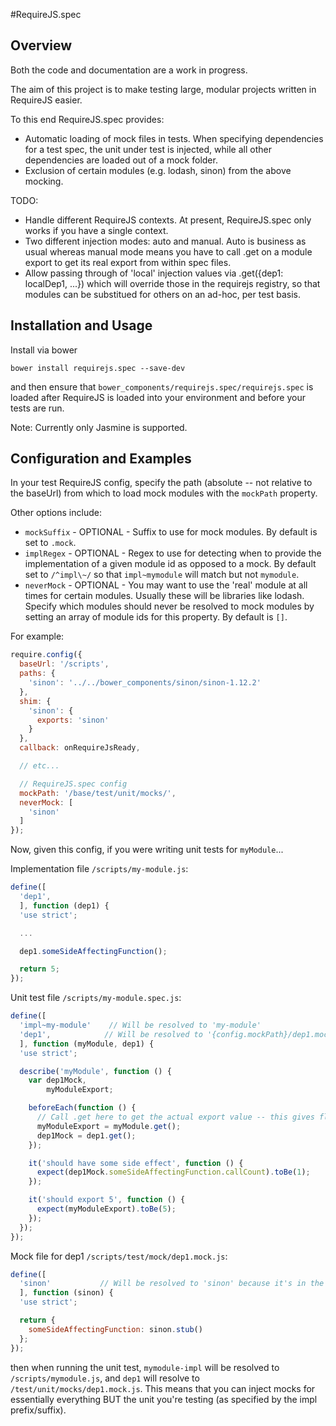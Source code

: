 #RequireJS.spec

## Overview

Both the code and documentation are a work in progress. 

The aim of this project is to make testing large, modular projects written in RequireJS easier. 

To this end RequireJS.spec provides:
* Automatic loading of mock files in tests. When specifying dependencies for a test spec, the unit under test is injected, while all other dependencies are loaded out of a mock folder.
* Exclusion of certain modules (e.g. lodash, sinon) from the above mocking.

TODO:
* Handle different RequireJS contexts. At present, RequireJS.spec only works if you have a single context.
* Two different injection modes: auto and manual. Auto is business as usual whereas manual mode means you have to call .get on a module export to get its real export from within spec files.
* Allow passing through of 'local' injection values via .get({dep1: localDep1, ...}) which will override those in the requirejs registry, so that modules can be substitued for others on an ad-hoc, per test basis.

## Installation and Usage

Install via bower

```
bower install requirejs.spec --save-dev
```

and then ensure that `bower_components/requirejs.spec/requirejs.spec` is loaded after RequireJS is loaded into your environment and before your tests are run.

Note: Currently only Jasmine is supported.

## Configuration and Examples

In your test RequireJS config, specify the path (absolute -- not relative to the baseUrl) from which to load mock modules with the `mockPath` property.

Other options include:
* `mockSuffix` - OPTIONAL - Suffix to use for mock modules. By default is set to `.mock`.
* `implRegex` - OPTIONAL - Regex to use for detecting when to provide the implementation of a given module id as opposed to a mock. By default set to `/^impl\~/` so that `impl~mymodule` will match but not `mymodule`.
* `neverMock` - OPTIONAL - You may want to use the 'real' module at all times for certain modules. Usually these will be libraries like lodash. Specify which modules should never be resolved to mock modules by setting an array of module ids for this property. By default is `[]`.

For example:

```javascript
require.config({
  baseUrl: '/scripts',
  paths: {
    'sinon': '../../bower_components/sinon/sinon-1.12.2'
  },
  shim: {
    'sinon': {
      exports: 'sinon'
    }
  },
  callback: onRequireJsReady,

  // etc...

  // RequireJS.spec config
  mockPath: '/base/test/unit/mocks/',
  neverMock: [
    'sinon'
  ]
});

```

Now, given this config, if you were writing unit tests for `myModule`...

Implementation file `/scripts/my-module.js`:

```javascript
define([
  'dep1',
  ], function (dep1) {
  'use strict';

  ...

  dep1.someSideAffectingFunction();

  return 5;
});
````

Unit test file `/scripts/my-module.spec.js`:

```javascript
define([
  'impl~my-module'    // Will be resolved to 'my-module' 
  'dep1',            // Will be resolved to '{config.mockPath}/dep1.mock'
  ], function (myModule, dep1) {
  'use strict';

  describe('myModule', function () {
    var dep1Mock,
        myModuleExport;

    beforeEach(function () {
      // Call .get here to get the actual export value -- this gives flexibility and enables reloading of mocks before every test
      myModuleExport = myModule.get();
      dep1Mock = dep1.get();
    });

    it('should have some side effect', function () {
      expect(dep1Mock.someSideAffectingFunction.callCount).toBe(1);
    });

    it('should export 5', function () {
      expect(myModuleExport).toBe(5);
    });
  });
});
````

Mock file for dep1 `/scripts/test/mock/dep1.mock.js`:

```javascript
define([
  'sinon'           // Will be resolved to 'sinon' because it's in the config neverMock array 
  ], function (sinon) {
  'use strict';

  return {
    someSideAffectingFunction: sinon.stub()
  };
});
````

then when running the unit test, `mymodule-impl` will be resolved to `/scripts/mymodule.js`, and `dep1` will resolve to `/test/unit/mocks/dep1.mock.js`. This means that you can inject mocks for essentially everything BUT the unit you're testing (as specified by the impl prefix/suffix).
